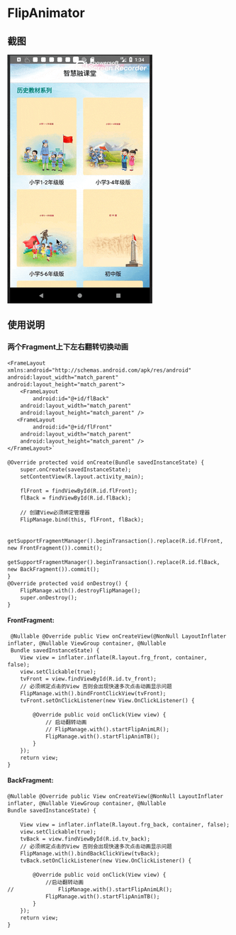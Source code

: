 # FlipAnimator

## 截图

![images](https://github.com/Wiser-Wong/BookDemo/blob/master/images/book.gif)

##  使用说明
### 两个Fragment上下左右翻转切换动画 
    <FrameLayout xmlns:android="http://schemas.android.com/apk/res/android"  
    android:layout_width="match_parent"  
    android:layout_height="match_parent">  
        <FrameLayout  
            android:id="@+id/flBack"   
	    android:layout_width="match_parent"  
	    android:layout_height="match_parent" />  
       <FrameLayout  
            android:id="@+id/flFront"  
	    android:layout_width="match_parent"  
	    android:layout_height="match_parent" />  
    </FrameLayout>`

    @Override protected void onCreate(Bundle savedInstanceState) {
		super.onCreate(savedInstanceState);
		setContentView(R.layout.activity_main);

		flFront = findViewById(R.id.flFront);
		flBack = findViewById(R.id.flBack);

		// 创建View必须绑定管理器
		FlipManage.bind(this, flFront, flBack);

		getSupportFragmentManager().beginTransaction().replace(R.id.flFront, new FrontFragment()).commit();
		getSupportFragmentManager().beginTransaction().replace(R.id.flBack, new BackFragment()).commit();
	}
    @Override protected void onDestroy() {
		FlipManage.with().destroyFlipManage();
		super.onDestroy();
    }
  
#### FrontFragment:  
     @Nullable @Override public View onCreateView(@NonNull LayoutInflater inflater, @Nullable ViewGroup container, @Nullable      
     Bundle savedInstanceState) {
		View view = inflater.inflate(R.layout.frg_front, container, false);
		view.setClickable(true);
		tvFront = view.findViewById(R.id.tv_front);
		// 必须绑定点击的View 否则会出现快速多次点击动画显示问题
		FlipManage.with().bindFrontClickView(tvFront);
        tvFront.setOnClickListener(new View.OnClickListener() {

			@Override public void onClick(View view) {
				// 启动翻转动画
				// FlipManage.with().startFlipAnimLR();
				FlipManage.with().startFlipAnimTB();
			}
		});
		return view;
	}
#### BackFragment:  
    @Nullable @Override public View onCreateView(@NonNull LayoutInflater inflater, @Nullable ViewGroup container, @Nullable  
    Bundle savedInstanceState) {

		View view = inflater.inflate(R.layout.frg_back, container, false);
		view.setClickable(true);
        tvBack = view.findViewById(R.id.tv_back);
		// 必须绑定点击的View 否则会出现快速多次点击动画显示问题
		FlipManage.with().bindBackClickView(tvBack);
        tvBack.setOnClickListener(new View.OnClickListener() {

			@Override public void onClick(View view) {
				//启动翻转动画
    //				FlipManage.with().startFlipAnimLR();
				FlipManage.with().startFlipAnimTB();
			}
		});
		return view;
	}
